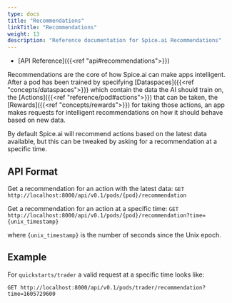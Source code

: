 ```yaml
---
type: docs
title: "Recommendations"
linkTitle: "Recommendations"
weight: 13
description: "Reference documentation for Spice.ai Recommendations"
---
```


- [API Reference]({{<ref "api#recommendations">}})

Recommendations are the core of how Spice.ai can make apps intelligent. After a pod has been trained by specifying [Dataspaces]({{<ref "concepts/dataspaces">}}) which contain the data the AI should train on, the [Actions]({{<ref "reference/pod#actions">}}) that can be taken, the [Rewards]({{<ref "concepts/rewards">}}) for taking those actions, an app makes requests for intelligent recommendations on how it should behave based on new data.

By default Spice.ai will recommend actions based on the latest data available, but this can be tweaked by asking for a recommendation at a specific time.

## API Format

Get a recommendation for an action with the latest data:
`GET http://localhost:8000/api/v0.1/pods/{pod}/recommendation`

Get a recommendation for an action at a specific time:
`GET http://localhost:8000/api/v0.1/pods/{pod}/recommendation?time={unix_timestamp}`

where `{unix_timestamp}` is the number of seconds since the Unix epoch.

## Example

For `quickstarts/trader` a valid request at a specific time looks like:

`GET http://localhost:8000/api/v0.1/pods/trader/recommendation?time=1605729600`
